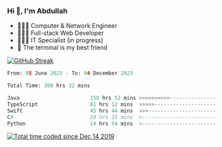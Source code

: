 <h3>Hi 👋, I'm Abdullah</h3>

- 👷🏼‍♂️ Computer & Network Engineer
- 👨🏻‍💻 Full-stack Web Developer
- 👨🏻‍💻 IT Specialist (in progress)
- 🖤 The terminal is my best friend

[![GitHub Streak](https://streak-stats.demolab.com?user=al3bad&theme=transparent&date_format=j%20M%5B%20Y%5D)](https://git.io/streak-stats)

<!--START_SECTION:waka-->

```python
From: 05 June 2023 - To: 04 December 2023

Total Time: 380 hrs 32 mins

Java                       159 hrs 52 mins >>>>>>>>>>---------------   41.81 %
TypeScript                 81 hrs 12 mins  >>>>>--------------------   21.24 %
Swift                      45 hrs 44 mins  >>>----------------------   11.96 %
C#                         19 hrs 25 mins  >------------------------   05.08 %
Python                     14 hrs 54 mins  >------------------------   03.90 %
```

<!--END_SECTION:waka-->

<p>
  <a href="https://wakatime.com/@ce2a2aac-0d6b-4d65-b864-8a4bcaf12967"><img src="https://wakatime.com/badge/user/ce2a2aac-0d6b-4d65-b864-8a4bcaf12967.svg" alt="Total time coded since Dec 14 2019" /></a>
</p>
